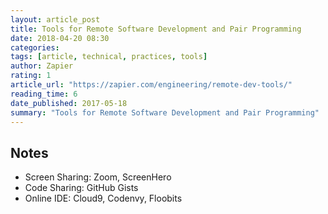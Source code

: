 ```yaml
---
layout: article_post
title: Tools for Remote Software Development and Pair Programming
date: 2018-04-20 08:30
categories:
tags: [article, technical, practices, tools]
author: Zapier
rating: 1
article_url: "https://zapier.com/engineering/remote-dev-tools/"
reading_time: 6
date_published: 2017-05-18
summary: "Tools for Remote Software Development and Pair Programming"
---
```


## Notes

* Screen Sharing: Zoom, ScreenHero
* Code Sharing: GitHub Gists
* Online IDE: Cloud9, Codenvy, Floobits

